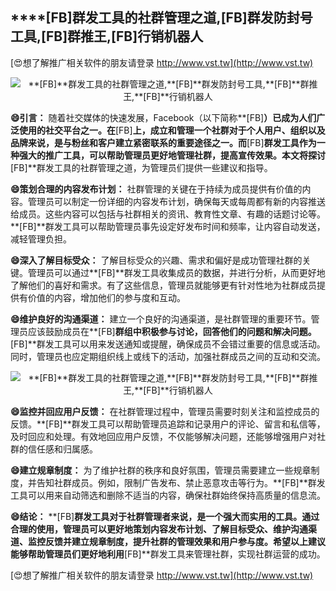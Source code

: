 ## ****[FB]**群发工具的社群管理之道,**[FB]**群发防封号工具,**[FB]**群推王,**[FB]**行销机器人**

[😍想了解推广相关软件的朋友请登录 http://www.vst.tw](http://www.vst.tw)

 <center><img src="https://vst.tw/MP4/tuiguang/png/8.png" alt="**[FB]**群发工具的社群管理之道,**[FB]**群发防封号工具,**[FB]**群推王,**[FB]**行销机器人"></center>

**😄引言：**
随着社交媒体的快速发展，Facebook（以下简称**[FB]**）已成为人们广泛使用的社交平台之一。在**[FB]**上，成立和管理一个社群对于个人用户、组织以及品牌来说，是与粉丝和客户建立紧密联系的重要途径之一。而**[FB]**群发工具作为一种强大的推广工具，可以帮助管理员更好地管理社群，提高宣传效果。本文将探讨**[FB]**群发工具的社群管理之道，为管理员们提供一些建议和指导。

**😄策划合理的内容发布计划：**
社群管理的关键在于持续为成员提供有价值的内容。管理员可以制定一份详细的内容发布计划，确保每天或每周都有新的内容推送给成员。这些内容可以包括与社群相关的资讯、教育性文章、有趣的话题讨论等。**[FB]**群发工具可以帮助管理员事先设定好发布时间和频率，让内容自动发送，减轻管理负担。

**😄深入了解目标受众：**
了解目标受众的兴趣、需求和偏好是成功管理社群的关键。管理员可以通过**[FB]**群发工具收集成员的数据，并进行分析，从而更好地了解他们的喜好和需求。有了这些信息，管理员就能够更有针对性地为社群成员提供有价值的内容，增加他们的参与度和互动。

**😄维护良好的沟通渠道：**
建立一个良好的沟通渠道，是社群管理的重要环节。管理员应该鼓励成员在**[FB]**群组中积极参与讨论，回答他们的问题和解决问题。**[FB]**群发工具可以用来发送通知或提醒，确保成员不会错过重要的信息或活动。同时，管理员也应定期组织线上或线下的活动，加强社群成员之间的互动和交流。

 <center><img src="https://vst.tw/MP4/tuiguang/png/7.png" alt="**[FB]**群发工具的社群管理之道,**[FB]**群发防封号工具,**[FB]**群推王,**[FB]**行销机器人"></center>

**😄监控并回应用户反馈：**
在社群管理过程中，管理员需要时刻关注和监控成员的反馈。**[FB]**群发工具可以帮助管理员追踪和记录用户的评论、留言和私信等，及时回应和处理。有效地回应用户反馈，不仅能够解决问题，还能够增强用户对社群的信任感和归属感。

**😄建立规章制度：**
为了维护社群的秩序和良好氛围，管理员需要建立一些规章制度，并告知社群成员。例如，限制广告发布、禁止恶意攻击等行为。**[FB]**群发工具可以用来自动筛选和删除不适当的内容，确保社群始终保持高质量的信息流。

**😄结论：**
**[FB]**群发工具对于社群管理者来说，是一个强大而实用的工具。通过合理的使用，管理员可以更好地策划内容发布计划、了解目标受众、维护沟通渠道、监控反馈并建立规章制度，提升社群的管理效果和用户参与度。希望以上建议能够帮助管理员们更好地利用**[FB]**群发工具来管理社群，实现社群运营的成功。

[😍想了解推广相关软件的朋友请登录 http://www.vst.tw](http://www.vst.tw)



